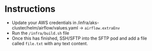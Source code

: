# Instructions

- Update your AWS credentials in /infra/aks-cluster/helm/airflow/values.yaml -> `airflow.extraEnv`
- Run the `/infra/build.sh` file
- Once this has finished, SSH/SFTP into the SFTP pod and add a file called `file.txt` with any text content.
